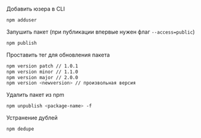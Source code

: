 Добавить юзера в CLI
```sh
npm adduser
```

Запушить пакет (при публикации впервые нужен флаг `--access=public`)
```sh
npm publish
```

Проставить тег для обновления пакета
```sh
npm version patch // 1.0.1 
npm version minor // 1.1.0 
npm version major // 2.0.0
npm version <newversion> // произвольная версия
```

Удалить пакет из npm
```sh
npm unpublish <package-name> -f
```

Устранение дублей
```sh
npm dedupe
```
